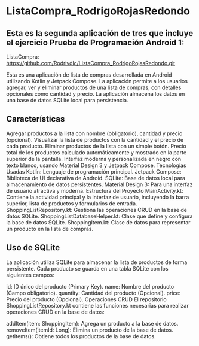 # ListaCompra_RodrigoRojasRedondo
## Esta es la segunda aplicación de tres que incluye el ejercicio Prueba de Programación Android 1:
ListaCompra:
https://github.com/Rodrivdlc/ListaCompra_RodrigoRojasRedondo.git


Esta es una aplicación de lista de compras desarrollada en Android utilizando Kotlin y Jetpack Compose. La aplicación permite a los usuarios agregar, ver y eliminar productos de una lista de compras, con detalles opcionales como cantidad y precio. La aplicación almacena los datos en una base de datos SQLite local para persistencia.

## Características

Agregar productos a la lista con nombre (obligatorio), cantidad y precio (opcional).
Visualizar la lista de productos con la cantidad y el precio de cada producto.
Eliminar productos de la lista con un simple botón.
Precio total de los productos calculado automáticamente y mostrado en la parte superior de la pantalla.
Interfaz moderna y personalizada en negro con texto blanco, usando Material Design 3 y Jetpack Compose.
Tecnologías Usadas
Kotlin: Lenguaje de programación principal.
Jetpack Compose: Biblioteca de UI declarativa de Android.
SQLite: Base de datos local para almacenamiento de datos persistentes.
Material Design 3: Para una interfaz de usuario atractiva y moderna.
Estructura del Proyecto
MainActivity.kt: Contiene la actividad principal y la interfaz de usuario, incluyendo la barra superior, lista de productos y formularios de entrada.
ShoppingListRepository.kt: Gestiona las operaciones CRUD en la base de datos SQLite.
ShoppingListDatabaseHelper.kt: Clase que define y configura la base de datos SQLite.
ShoppingItem.kt: Clase de datos para representar un producto en la lista de compras.

## Uso de SQLite
La aplicación utiliza SQLite para almacenar la lista de productos de forma persistente. Cada producto se guarda en una tabla SQLite con los siguientes campos:

id: ID único del producto (Primary Key).
name: Nombre del producto (Campo obligatorio).
quantity: Cantidad del producto (Opcional).
price: Precio del producto (Opcional).
Operaciones CRUD
El repositorio ShoppingListRepository.kt contiene las funciones necesarias para realizar operaciones CRUD en la base de datos:

addItem(item: ShoppingItem): Agrega un producto a la base de datos.
removeItem(itemId: Long): Elimina un producto de la base de datos.
getItems(): Obtiene todos los productos de la base de datos.
